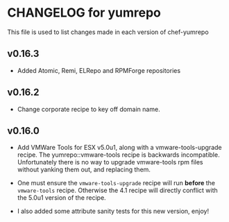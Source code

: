 # CHANGELOG for yumrepo

This file is used to list changes made in each version of chef-yumrepo

## v0.16.3

* Added Atomic, Remi, ELRepo and RPMForge repositories

## v0.16.2

* Change corporate recipe to key off domain name.

## v0.16.0

* Add VMWare Tools for ESX v5.0u1, along with a vmware-tools-upgrade
  recipe.  The yumrepo::vmware-tools recipe is backwards incompatible.
  Unfortunately there is no way to upgrade vmware-tools rpm files without
  yanking them out, and replacing them.

* One must ensure the `vmware-tools-upgrade` recipe will run **before**
  the `vmware-tools` recipe.  Otherwise the 4.1 recipe will directly
  conflict with the 5.0u1 version of the recipe.

* I also added some attribute sanity tests for this new version, enjoy!
